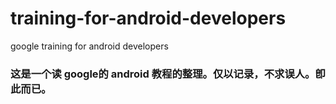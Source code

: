 # training-for-android-developers
google training for android developers

### 这是一个读 google的 android 教程的整理。仅以记录，不求误人。卽此而已。
